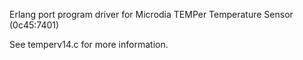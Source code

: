 Erlang port program driver for Microdia TEMPer Temperature Sensor (0c45:7401)

See temperv14.c for more information.
